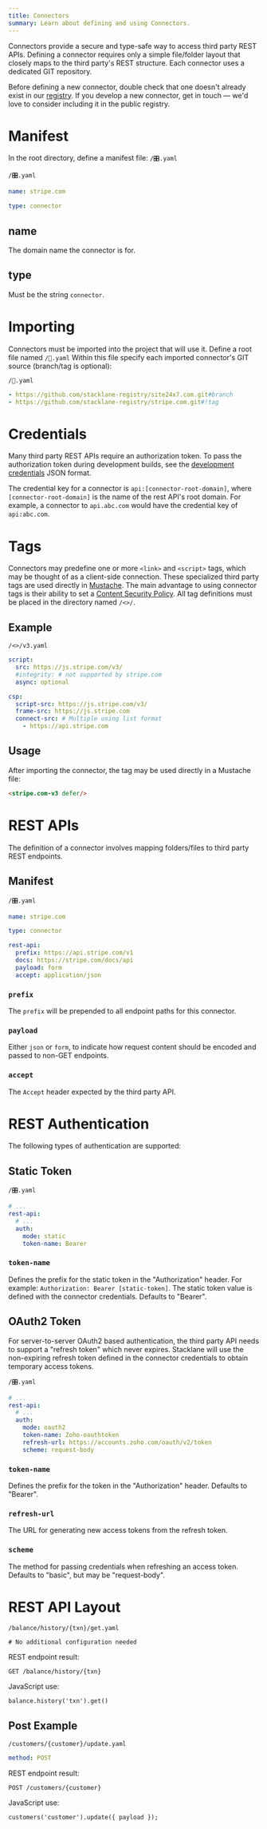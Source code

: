 ```yaml
---
title: Connectors
summary: Learn about defining and using Connectors.
---
```


Connectors provide a secure and type-safe way to access third party REST APIs.
Defining a connector requires only a simple file/folder layout that closely
maps to the third party's REST structure.
Each connector uses a dedicated GIT repository.

Before defining a new connector, double check that one doesn't already exist in our
[registry](https://github.com/stacklane-registry/).
If you develop a new connector, get in touch &mdash; we'd love to consider including
it in the public registry.

# Manifest

In the root directory, define a manifest file: `/🎛.yaml`

```file-name
/🎛.yaml
```
```yaml
name: stripe.com

type: connector
```

## name

The domain name the connector is for.

## type

Must be the string `connector`.

# Importing

Connectors must be imported into the project that will use it.
Define a root file named `/🔌.yaml`
Within this file specify each imported connector's GIT source
(branch/tag is optional):

```file-name
/🔌.yaml
```
```yaml
- https://github.com/stacklane-registry/site24x7.com.git#branch
- https://github.com/stacklane-registry/stripe.com.git#!tag
```

# Credentials

Many third party REST APIs require an authorization token.
To pass the authorization token during development builds,
see the [development credentials](/🗄/Article/dev.md#credentials) JSON format.

The credential key for a connector is `api:[connector-root-domain]`,
where `[connector-root-domain]` is the name of the rest API's root domain.
For example, a connector to `api.abc.com` would have the credential key of `api:abc.com`.

# Tags

Connectors may predefine one or more `<link>` and `<script>` tags,
which may be thought of as a client-side connection.
These specialized third party tags are used directly in [Mustache](/🗄/Article/endpoints/mustache.md).
The main advantage to using connector tags is their ability to set a [Content Security Policy](/🗄/Article/security.md#csp).
All tag definitions must be placed in the directory named `/<>/`.

## Example

```file-name
/<>/v3.yaml
```
```yaml
script:
  src: https://js.stripe.com/v3/
  #integrity: # not supported by stripe.com
  async: optional

csp:
  script-src: https://js.stripe.com/v3/
  frame-src: https://js.stripe.com
  connect-src: # Multiple using list format
    - https://api.stripe.com
```

## Usage

After importing the connector, the tag may be used directly in a Mustache file:

```html
<stripe.com-v3 defer/>
```

# REST APIs

The definition of a connector involves mapping
folders/files to third party REST endpoints.

## Manifest

```file-name
/🎛.yaml
```
```yaml
name: stripe.com

type: connector

rest-api:
  prefix: https://api.stripe.com/v1
  docs: https://stripe.com/docs/api
  payload: form
  accept: application/json
```

### `prefix`

The `prefix` will be prepended to all endpoint paths for this connector.

### `payload`

Either `json` or `form`,
to indicate how request content should be encoded and passed to non-GET endpoints.

### `accept`

The `Accept` header expected by the third party API.

# REST Authentication

The following types of authentication are supported:

## Static Token

```file-name
/🎛.yaml
```
```yaml
# ...
rest-api:
  # ...
  auth:
    mode: static
    token-name: Bearer
```

### `token-name`

Defines the prefix for the static token in the "Authorization" header.
For example: `Authorization: Bearer [static-token]`.
The static token value is defined with the connector credentials.
Defaults to "Bearer".

## OAuth2 Token

For server-to-server OAuth2 based authentication, the third party API needs to
support a "refresh token" which never expires.  Stacklane will use the
non-expiring refresh token defined in the connector credentials to obtain temporary access tokens.

```file-name
/🎛.yaml
```
```yaml
# ...
rest-api:
  # ...
  auth:
    mode: oauth2
    token-name: Zoho-oauthtoken
    refresh-url: https://accounts.zoho.com/oauth/v2/token
    scheme: request-body
```

### `token-name`

Defines the prefix for the token in the "Authorization" header.
Defaults to "Bearer".

### `refresh-url`

The URL for generating new access tokens from the refresh token.

### `scheme`

The method for passing credentials when refreshing an access token.
Defaults to "basic", but may be "request-body".

# REST API Layout

```file-name
/balance/history/{txn}/get.yaml
```

```yaml'
# No additional configuration needed
```

REST endpoint result:

`GET /balance/history/{txn}`

JavaScript use:

`balance.history('txn').get()`

## Post Example

```file-name
/customers/{customer}/update.yaml
```

```yaml
method: POST
```

REST endpoint result:

`POST /customers/{customer}`

JavaScript use:

`customers('customer').update({ payload });`